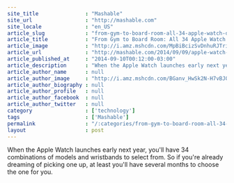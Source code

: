 ```yaml
---
site_title               : "Mashable"
site_url                 : "http://mashable.com"
site_locale              : "en_US"
article_slug             : "from-gym-to-board-room-all-34-apple-watch-designs-in-one-place"
article_title            : "From Gym to Board Room: All 34 Apple Watch Designs in One Place"
article_image            : "http://i.amz.mshcdn.com/MpBiBcizSvDnhuRJTriufp3Nf18=/1200x627/2014%2F09%2F10%2F3e%2FAppleWatchC.51599.jpg"
article_url              : "http://mashable.com/2014/09/09/apple-watch-colors-models-wristbands/"
article_published_at     : "2014-09-10T00:12:00-03:00"
article_description      : "When the Apple Watch launches early next year, you'll have 34 combinations of models and wristbands to select from. So if you're already dreaming of picking one up, at least you'll have several months to choose the one for you."
article_author_name      : null
article_author_image     : "http://i.amz.mshcdn.com/BGanv_HwSk2N-H7vBJOXnIq6oq0=/90x90/2016%2F06%2F30%2F56%2F2015042124SamHeadshot.26e52.236cf.jpg"
article_author_biography : null
article_author_profile   : null
article_author_facebook  : null
article_author_twitter   : null
category                 : ['technology']
tags                     : ['Mashable']
permalink                : "/:categories/from-gym-to-board-room-all-34-apple-watch-designs-in-one-place/"
layout                   : post
---
```


When the Apple Watch launches early next year, you'll have 34 combinations of models and wristbands to select from. So if you're already dreaming of picking one up, at least you'll have several months to choose the one for you.
